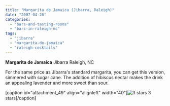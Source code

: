 ```yaml
---
title: "Margarita de Jamaica (Jibarra, Raleigh)"
date: "2007-04-26"
categories: 
  - "bars-and-tasting-rooms"
  - "bars-in-raleigh-nc"
tags: 
  - "jibarra"
  - "margarita-de-jamaica"
  - "raleigh-cocktails"
---
```


**Margarita de Jamaica** Jibarra Raleigh, NC

For the same price as Jibarra's standard margarita, you can get this version, simmered with sugar cane. The addition of hibiscus nectar makes the drink an appealing lavender and more sweet than sour.

\[caption id="attachment\_49" align="alignleft" width="40"\]![3 stars](http://s3.amazonaws.com/thegourmez-wpmedia/2009/02/rating_avocado1.gif "rating_avocado1") 3 stars\[/caption\]
